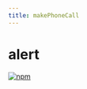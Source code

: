 ```yaml
---
title: makePhoneCall
---
```


# alert
[![npm](https://img.shields.io/npm/v/@uni/make-phone-call.svg)](https://www.npmjs.com/package/@uni/make-phone-call)

